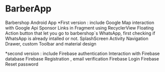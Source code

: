 # BarberApp
Barbershop Android App
*First version : include Google Map interaction with Google Api
                         Sponsor Links in Fragment using RecyclerView 
                         Floating Action button that let you go to barbershop`s WhatsApp, first checking if WhatsApp is already intalled or not.
                         SplashScreen Activity
                         Navigation Drawer, custom Toolbar and material design
                         
*second version : include Firebase authentication
                          Interaction with Firebase database
                          Firebase Registration , email verification 
                          Firebase Login
                          Firebase Reset password
